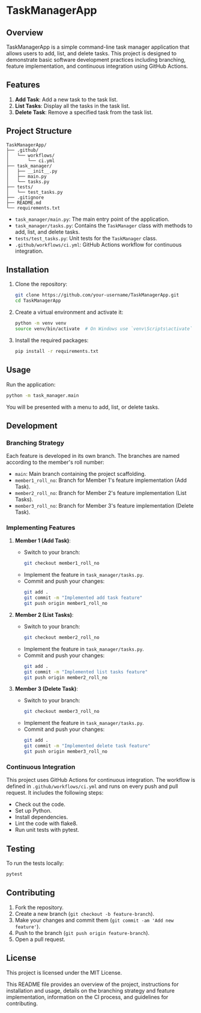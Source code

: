 
# TaskManagerApp

## Overview

TaskManagerApp is a simple command-line task manager application that allows users to add, list, and delete tasks. This project is designed to demonstrate basic software development practices including branching, feature implementation, and continuous integration using GitHub Actions.

## Features

1. **Add Task**: Add a new task to the task list.
2. **List Tasks**: Display all the tasks in the task list.
3. **Delete Task**: Remove a specified task from the task list.

## Project Structure
```
TaskManagerApp/
├── .github/
│   └── workflows/
│       └── ci.yml
├── task_manager/
│   ├── __init__.py
│   ├── main.py
│   └── tasks.py
├── tests/
│   └── test_tasks.py
├── .gitignore
├── README.md
└── requirements.txt
```
- `task_manager/main.py`: The main entry point of the application.
- `task_manager/tasks.py`: Contains the `TaskManager` class with methods to add, list, and delete tasks.
- `tests/test_tasks.py`: Unit tests for the `TaskManager` class.
- `.github/workflows/ci.yml`: GitHub Actions workflow for continuous integration.

## Installation

1. Clone the repository:
    ```bash
    git clone https://github.com/your-username/TaskManagerApp.git
    cd TaskManagerApp
    ```

2. Create a virtual environment and activate it:
    ```bash
    python -m venv venv
    source venv/bin/activate  # On Windows use `venv\Scripts\activate`
    ```

3. Install the required packages:
    ```bash
    pip install -r requirements.txt
    ```

## Usage

Run the application:
```bash
python -m task_manager.main
```

You will be presented with a menu to add, list, or delete tasks.

## Development

### Branching Strategy

Each feature is developed in its own branch. The branches are named according to the member's roll number:

- `main`: Main branch containing the project scaffolding.
- `member1_roll_no`: Branch for Member 1's feature implementation (Add Task).
- `member2_roll_no`: Branch for Member 2's feature implementation (List Tasks).
- `member3_roll_no`: Branch for Member 3's feature implementation (Delete Task).

### Implementing Features

1. **Member 1 (Add Task)**:
    - Switch to your branch:
        ```bash
        git checkout member1_roll_no
        ```
    - Implement the feature in `task_manager/tasks.py`.
    - Commit and push your changes:
        ```bash
        git add .
        git commit -m "Implemented add task feature"
        git push origin member1_roll_no
        ```

2. **Member 2 (List Tasks)**:
    - Switch to your branch:
        ```bash
        git checkout member2_roll_no
        ```
    - Implement the feature in `task_manager/tasks.py`.
    - Commit and push your changes:
        ```bash
        git add .
        git commit -m "Implemented list tasks feature"
        git push origin member2_roll_no
        ```

3. **Member 3 (Delete Task)**:
    - Switch to your branch:
        ```bash
        git checkout member3_roll_no
        ```
    - Implement the feature in `task_manager/tasks.py`.
    - Commit and push your changes:
        ```bash
        git add .
        git commit -m "Implemented delete task feature"
        git push origin member3_roll_no
        ```

### Continuous Integration

This project uses GitHub Actions for continuous integration. The workflow is defined in `.github/workflows/ci.yml` and runs on every push and pull request. It includes the following steps:

- Check out the code.
- Set up Python.
- Install dependencies.
- Lint the code with flake8.
- Run unit tests with pytest.

## Testing

To run the tests locally:
```bash
pytest
```

## Contributing

1. Fork the repository.
2. Create a new branch (`git checkout -b feature-branch`).
3. Make your changes and commit them (`git commit -am 'Add new feature'`).
4. Push to the branch (`git push origin feature-branch`).
5. Open a pull request.

## License

This project is licensed under the MIT License.


This README file provides an overview of the project, instructions for installation and usage, details on the branching strategy and feature implementation, information on the CI process, and guidelines for contributing.
